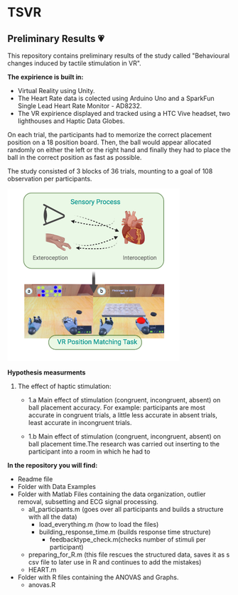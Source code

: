 # TSVR 
## Preliminary Results :heartpulse:
This repository contains preliminary results of the study called "Behavioural changes induced by tactile stimulation in VR". 

**The expirience is built in:**
* Virtual Reality using Unity. 
* The Heart Rate data is colected using Arduino Uno and a SparkFun Single Lead Heart Rate Monitor - AD8232. 
* The VR expirience displayed and tracked using a HTC Vive headset, two lighthouses and Haptic Data Globes. 

On each trial, the participants had to memorize the correct placement position on a 18 position board. Then, the ball would appear allocated randomly on either the left or the right hand and finally they had to place the ball in the correct position as fast as possible. 

The study consisted of 3 blocks of 36 trials, mounting to a goal of 108 observation per participants. 

![diagram](proposal2.png)

**Hypothesis measurments** 

1. The effect of haptic stimulation:

    * 1.a Main effect of stimulation (congruent, incongruent, absent) on ball placement accuracy.
    For example: participants are most accurate in congruent trials, a little less accurate in absent trials, least accurate in incongruent trials.
   
    * 1.b Main effect of stimulation (congruent, incongruent, absent) on ball placement time.The research was carried out inserting to the participant into a room in which he had to 
   
**In the repository you will find:**

   * Readme file
   * Folder with Data Examples
   * Folder with Matlab Files containing the data organization, outlier removal, subsetting and ECG signal processing.
      * all_participants.m (goes over all participants and builds a structure with all the data)
         * load_everything.m (how to load the files)
         * building_response_time.m (builds response time structure)
            * feedbacktype_check.m(checks number of stimuli per participant)
      * preparing_for_R.m (this file rescues the structured data, saves it as s csv file to later use in R and continues to add the mistakes)
      * HEART.m   
   * Folder with R files containing the ANOVAS and Graphs.
      * anovas.R
   


